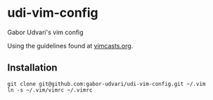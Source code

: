 udi-vim-config
==============

Gabor Udvari's vim config

Using the guidelines found at [vimcasts.org](http://vimcasts.org/episodes/synchronizing-plugins-with-git-submodules-and-pathogen/).

Installation
-------------

	git clone git@github.com:gabor-udvari/udi-vim-config.git ~/.vim
	ln -s ~/.vim/vimrc ~/.vimrc
